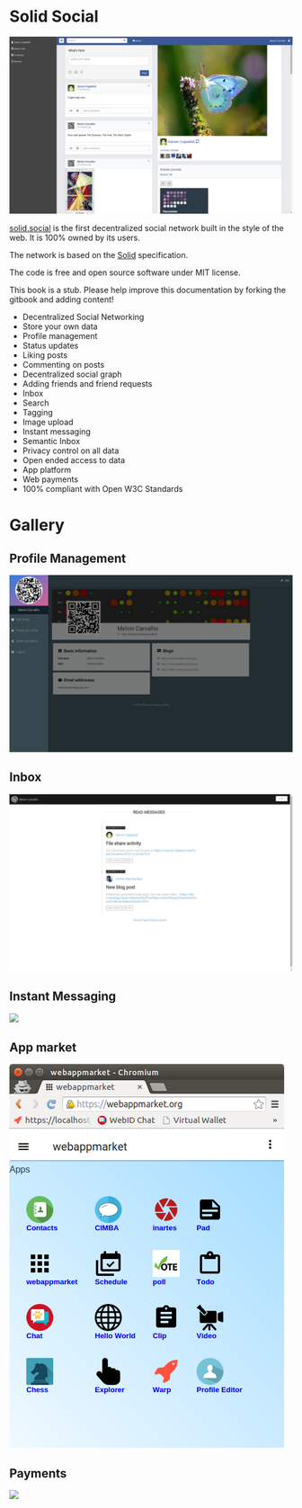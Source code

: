 Solid Social
=======

![](timeline12.png)

[solid.social](https://solid.social/) is the first decentralized social network built in the style of the web.  It is 100% owned by its users.

The network is based on the [Solid](https://github.com/solid/solid-spec/) specification.

The code is free and open source software under MIT license.

This book is a stub.  Please help improve this documentation by forking the gitbook and adding content!

* Decentralized Social Networking
* Store your own data
* Profile management
* Status updates
* Liking posts
* Commenting on posts
* Decentralized social graph
* Adding friends and friend requests
* Inbox
* Search
* Tagging
* Image upload
* Instant messaging
* Semantic Inbox
* Privacy control on all data
* Open ended access to data
* App platform
* Web payments
* 100% compliant with Open W3C Standards


# Gallery

## Profile Management

![](profile.png)

## Inbox

![](inbox2.png)

## Instant Messaging

![](http://webid.im/paper/paper.png)

## App market

![](webappmarket.png)

## Payments

![](http://virtualwallet.org/paper/paper.png)
